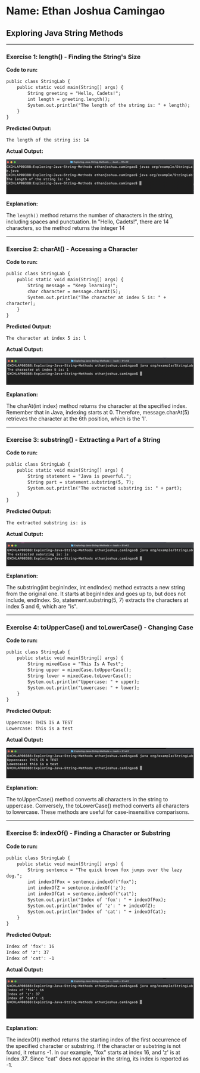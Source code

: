 # Name: Ethan Joshua Camingao
## Exploring Java String Methods

---

### Exercise 1: length() - Finding the String's Size

**Code to run:**
```
public class StringLab {
    public static void main(String[] args) {
        String greeting = "Hello, Cadets!";
        int length = greeting.length();
        System.out.println("The length of the string is: " + length);
    }
}
```
**Predicted Output:**
```
The length of the string is: 14
```

**Actual Output:**

<img src="https://github.com/ethan-josh/Exploring-Java-String-Methods/blob/main/images/Ex1.png"/>

**Explanation:**

The `length()` method returns the number of characters in the string, including spaces and punctuation. In "Hello, Cadets!", there are 14 characters, so the method returns the integer 14

---

### Exercise 2: charAt() - Accessing a Character

**Code to run:**
```
public class StringLab {
    public static void main(String[] args) {
        String message = "Keep learning!";
        char character = message.charAt(5);
        System.out.println("The character at index 5 is: " + character);
    }
}
```

**Predicted Output:**
```
The character at index 5 is: l
```

**Actual Output:**

<img src="https://github.com/ethan-josh/Exploring-Java-String-Methods/blob/main/images/Ex2.png"/>

**Explanation:**

The charAt(int index) method returns the character at the specified index. Remember that in Java, indexing starts at 0. Therefore, message.charAt(5) retrieves the character at the 6th position, which is the 'l'.

---

### Exercise 3: substring() - Extracting a Part of a String

**Code to run:**
```
public class StringLab {
    public static void main(String[] args) {
        String statement = "Java is powerful.";
        String part = statement.substring(5, 7);
        System.out.println("The extracted substring is: " + part);
    }
}
```

**Predicted Output:**
```
The extracted substring is: is
```

**Actual Output:**

<img src="https://github.com/ethan-josh/Exploring-Java-String-Methods/blob/main/images/Ex3.png"/>

**Explanation:**

The substring(int beginIndex, int endIndex) method extracts a new string from the original one. It starts at beginIndex and goes up to, but does not include, endIndex. So, statement.substring(5, 7) extracts the characters at index 5 and 6, which are "is".

---

### Exercise 4: toUpperCase() and toLowerCase() - Changing Case

**Code to run:**
```
public class StringLab {
    public static void main(String[] args) {
        String mixedCase = "This Is A Test";
        String upper = mixedCase.toUpperCase();
        String lower = mixedCase.toLowerCase();
        System.out.println("Uppercase: " + upper);
        System.out.println("Lowercase: " + lower);
    }
}
```

**Predicted Output:**
```
Uppercase: THIS IS A TEST
Lowercase: this is a test
```

**Actual Output:**

<img src="https://github.com/ethan-josh/Exploring-Java-String-Methods/blob/main/images/Ex4.png"/>

**Explanation:**

The toUpperCase() method converts all characters in the string to uppercase. Conversely, the toLowerCase() method converts all characters to lowercase. These methods are useful for case-insensitive comparisons.

---

### Exercise 5: indexOf() - Finding a Character or Substring

**Code to run:**
```
public class StringLab {
    public static void main(String[] args) {
        String sentence = "The quick brown fox jumps over the lazy dog.";
        int indexOfFox = sentence.indexOf("fox");
        int indexOfZ = sentence.indexOf('z');
        int indexOfCat = sentence.indexOf("cat");
        System.out.println("Index of 'fox': " + indexOfFox);
        System.out.println("Index of 'z': " + indexOfZ);
        System.out.println("Index of 'cat': " + indexOfCat);
    }
}
```

**Predicted Output:**
```
Index of 'fox': 16
Index of 'z': 37
Index of 'cat': -1
```

**Actual Output:**

<img src="https://github.com/ethan-josh/Exploring-Java-String-Methods/blob/main/images/Ex5.png"/>

**Explanation:**

The indexOf() method returns the starting index of the first occurrence of the specified character or substring. If the character or substring is not found, it returns -1. In our example, "fox" starts at index 16, and 'z' is at index *37*. Since "cat" does not appear in the string, its index is reported as -1.